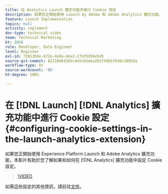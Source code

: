 ```yaml
---
title: 在 Analytics Launch 擴充功能中進行 Cookie 設定
description: 如果您正開始使用 Launch by Adobe 和 Adobe Analytics 擴充功能，本影片有助於您了解如果和如何在 Analytics 擴充功能中設定 Cookie 設定。
feature: Launch Implementation
topics: null
activity: implement
doc-type: technical video
team: Technical Marketing
kt: 2856
role: Developer, Data Engineer
level: Beginner
exl-id: 72013b6e-672e-4e8a-b6a2-27b35d5be5d5
source-git-commit: 812184643b5c4a5c01dea2b2f49b57049c1805da
workflow-type: ht
source-wordcount: '95'
ht-degree: 100%

---
```


# 在 [!DNL Launch] [!DNL Analytics] 擴充功能中進行 Cookie 設定 {#configuring-cookie-settings-in-the-launch-analytics-extension}

如果您正開始使用 Experience Platform Launch 和 Adobe Analytics 擴充功能，本影片有助於您了解如果和如何在 [!DNL Analytics] 擴充功能中設定 Cookie 設定。

>[!VIDEO](https://video.tv.adobe.com/v/27212/?quality=12&learn=on)

如需這些設定的其他資訊，請前往[文件](https://docs.adobelaunch.com/extension-reference/web/adobe-analytics-extension#cookies)。
